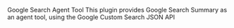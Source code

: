 Google Search Agent Tool
This plugin provides Google Search Summary as an agent tool, using the Google Custom Search JSON API

